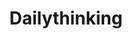---
id: modehn2dmek6a8edqqdkbp3
title: Dailythinking
desc: ''
updated: 1744531220765
created: 1744530992724
---